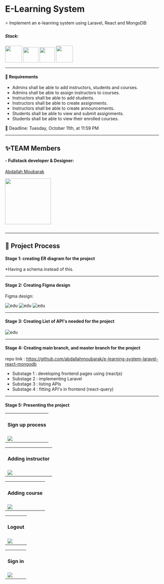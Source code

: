 # E-Learning System

⭐ Implement an e-learning system using Laravel, React and MongoDB:

##### Stack:

<p align='left'>
<img src='./src/laravel.svg' height='55' alt=''>
<img src='./src/react.svg' width='50' alt=''>
<img src='./src/react-query.svg' height='50' alt=''>
<img src='./src/mongodb.svg' height='55' alt=''>
</p>

---

#### 🎯 Requirements

- Admins shall be able to add instructors, students and courses.
- Admins shall be able to assign instructors to courses.
- Instructors shall be able to add students.
- Instructors shall be able to create assignments.
- Instructors shall be able to create announcements.
- Students shall be able to view and submit assignments.
- Students shall be able to view their enrolled courses.

📅 Deadline: Tuesday, October 11th, at 11:59 PM

---

## ✨TEAM Members

#### - Fullstack developer & Designer:

<a href='https://github.com/abdallahmoubarak'>Abdallah Moubarak<p><img width='150' src="https://avatars.githubusercontent.com/u/112470831?v=4" alt='' /></p></a>

<img align="center" src="https://github-readme-stats.vercel.app/api?username=abdallahmoubarak&show_icons=true&locale=en" alt="" />

---

## 🎯 Project Process

#### Stage 1: creating ER diagram for the project

\*Having a schema instead of this.

---

#### Stage 2: Creating Figma design

Figma design:

<img src='./src/edu.png' alt='edu'>

<img src='./src/edu-mock1.png' alt='edu'>

<img src='./src/edu-mock2.png' alt='edu'>

---

#### Stage 3: Creating List of API's needed for the project

<img src='./src/apis.png' alt='edu'>

---

#### Stage 4: Creating main branch, and master branch for the project

repo link : https://github.com/abdallahmoubarak/e-learning-system-laravel-react-mongodb

- Substage 1 : developing frontend pages using (reactjs)
- Substage 2 : implementing Laravel
- Substage 3 : listing APIs
- Substage 4 : fitting API's in frontend (react-query)

---

#### Stage 5: Presenting the project

<table>
  <tr>
    <th><h4>Sign up process</h4></th>
  </tr>
  <tr>
    <td><img src="./src/signup.gif" /></td>
  </tr>
</table>

<table>
  <tr>
    <th><h4>Adding instructor</h4></th>
  </tr>
  <tr>
    <td><img src="./src/adding_instructor.gif" /></td>
  </tr>
</table>

<table>
  <tr>
    <th><h4>Adding course</h4></th>
  </tr>
  <tr>
    <td>
        <img src='./src/adding_course.gif' >
    </td>
  </tr>
</table>

<table>
  <tr>
    <th><h4>Logout</h4></th>
  </tr>
  <tr>
    <td><img src="./src/logout.gif" /></td>
  </tr>
</table>

<table>
  <tr>
    <th><h4>Sign in</h4></th>
  </tr>
  <tr>
    <td><img src="./src/signin.gif" /></td>
  </tr>
</table>
